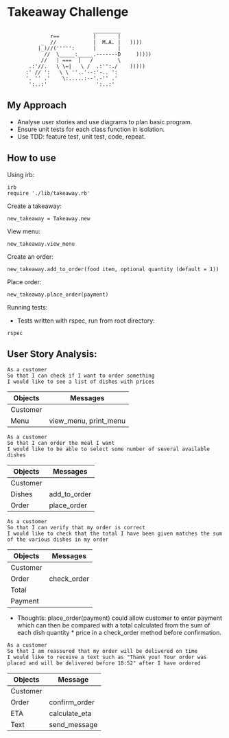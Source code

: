 Takeaway Challenge
==================
```
                            _________
              r==           |       |
           _  //            |  M.A. |   ))))
          |_)//(''''':      |       |
            //  \_____:_____.-------D     )))))
           //   | ===  |   /        \
       .:'//.   \ \=|   \ /  .:'':./    )))))
      :' // ':   \ \ ''..'--:'-.. ':
      '. '' .'    \:.....:--'.-'' .'
       ':..:'                ':..:'

 ```

## My Approach

- Analyse user stories and use diagrams to plan basic program.
- Ensure unit tests for each class function in isolation.
- Use TDD: feature test, unit test, code, repeat.

## How to use

Using irb:
```
irb
require './lib/takeaway.rb'
```

Create a takeaway:
```
new_takeaway = Takeaway.new
```

View menu:
```
new_takeaway.view_menu
```

Create an order:
```
new_takeaway.add_to_order(food item, optional quantity (default = 1))
```

Place order:
```
new_takeaway.place_order(payment)
```

Running tests:
- Tests written with rspec, run from root directory:
```
rspec
```

## User Story Analysis:

```
As a customer
So that I can check if I want to order something
I would like to see a list of dishes with prices
```
|Objects|Messages|
|----------|-----------|
|Customer||
|Menu|view_menu, print_menu|
```
As a customer
So that I can order the meal I want
I would like to be able to select some number of several available dishes
```
|Objects|Messages|
|----------|----------|
|Customer||
|Dishes|add_to_order|
|Order|place_order|
```
As a customer
So that I can verify that my order is correct
I would like to check that the total I have been given matches the sum of the various dishes in my order
```
|Objects|Messages|
|-----------|----------|
|Customer||
|Order|check_order|
|Total||
|Payment||
- Thoughts: place_order(payment) could allow customer to enter payment which can then be compared with a total calculated from the sum of each dish quantity * price in a check_order method before confirmation.
```
As a customer
So that I am reassured that my order will be delivered on time
I would like to receive a text such as "Thank you! Your order was placed and will be delivered before 18:52" after I have ordered
```
|Objects|Message|
|-----------|-----------|
|Customer||
|Order|confirm_order|
|ETA|calculate_eta|
|Text|send_message|
